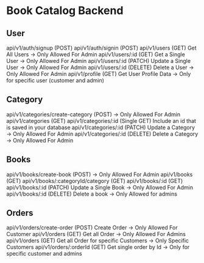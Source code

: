 # Book Catalog Backend

## User
api/v1/auth/signup (POST)
api/v1/auth/signin (POST)
api/v1/users (GET) Get All Users → Only Allowed For Admin
api/v1/users/:id (GET) Get a Single User → Only Allowed For Admin
api/v1/users/:id (PATCH) Update a Single User → Only Allowed For Admin
api/v1/users/:id (DELETE) Delete a User → Only Allowed For Admin
api/v1/profile (GET) Get User Profile Data → Only for specific user (customer and admin)

## Category
api/v1/categories/create-category (POST) → Only Allowed For Admin
api/v1/categories (GET) 
api/v1/categories/:id (Single GET) Include an id that is saved in your database
api/v1/categories/:id (PATCH) Update a Category → Only Allowed For Admin
api/v1/categories/:id (DELETE) Delete a Category → Only Allowed For Admin

## Books
api/v1/books/create-book (POST) → Only Allowed For Admin
api/v1/books (GET) 
api/v1/books/:categoryId/category (GET)
api/v1/books/:id (GET)
api/v1/books/:id (PATCH) Update a Single Book → Only Allowed For Admin
api/v1/books/:id (DELETE) Delete a book → Only Allowed for admins
## Orders
api/v1/orders/create-order (POST) Create Order → Only Allowed For Customer
api/v1/orders (GET) Get all Order → Only Allowed For Admins
api/v1/orders (GET) Get all Order for specific Customers → Only Specific Customers
api/v1/orders/:orderId (GET) Get single order by Id → Only for specific customer and admins